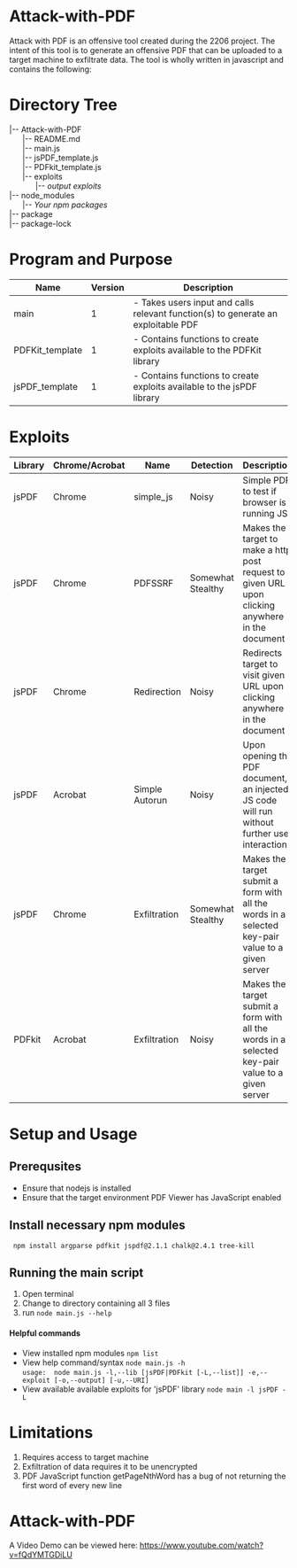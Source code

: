 # Attack-with-PDF

Attack with PDF is an offensive tool created during the 2206 project. The intent of this tool is to generate an offensive PDF that can be uploaded to a target machine to exfiltrate data. The tool is wholly written in javascript and contains the following:

# Directory Tree
|-- Attack-with-PDF  
&nbsp;&nbsp;&nbsp;&nbsp;&nbsp;&nbsp;|-- README.md   
&nbsp;&nbsp;&nbsp;&nbsp;&nbsp;&nbsp;|-- main.js   
&nbsp;&nbsp;&nbsp;&nbsp;&nbsp;&nbsp;|-- jsPDF_template.js   
&nbsp;&nbsp;&nbsp;&nbsp;&nbsp;&nbsp;|-- PDFkit_template.js  
&nbsp;&nbsp;&nbsp;&nbsp;&nbsp;&nbsp;|-- exploits  
&nbsp;&nbsp;&nbsp;&nbsp;&nbsp;&nbsp;&nbsp;&nbsp;&nbsp;&nbsp;&nbsp;&nbsp;|-- *output exploits*  
|-- node_modules  
&nbsp;&nbsp;&nbsp;&nbsp;&nbsp;&nbsp;|-- *Your npm packages*  
|-- package  
|-- package-lock



# Program and Purpose
| Name            | Version | Description                                                                       |
|-----------------|---------|-----------------------------------------------------------------------------------|
| main            | 1       | - Takes users input and calls relevant function(s) to generate an exploitable PDF |
| PDFKit_template | 1       | - Contains functions to create exploits available to the PDFKit library           |
| jsPDF_template  | 1       | - Contains functions to create exploits available to the jsPDF library            |

# Exploits
| Library | Chrome/Acrobat | Name           | Detection         | Description                                                                                       |
|---------|----------------|----------------|-------------------|---------------------------------------------------------------------------------------------------|
| jsPDF   | Chrome         | simple_js      | Noisy             | Simple PDF to test if browser is running JS                                                       |
| jsPDF   | Chrome         | PDFSSRF        | Somewhat Stealthy | Makes the target to make a http post request to given URL upon clicking anywhere in the document  |
| jsPDF   | Chrome         | Redirection    | Noisy             | Redirects target to visit given URL upon clicking anywhere in the document                        |
| jsPDF   | Acrobat        | Simple Autorun | Noisy             | Upon opening the PDF document, an injected JS code will run without further user interaction      |
| jsPDF   | Chrome         | Exfiltration   | Somewhat Stealthy | Makes the target submit a form with all the words in a selected key-pair value to a given server  |
| PDFkit  | Acrobat        | Exfiltration   | Noisy             | Makes the target submit a form with all the words in a selected key-pair value to a given server  |

# Setup and Usage

## Prerequsites
- Ensure that nodejs is installed
- Ensure that the target environment PDF Viewer has JavaScript enabled

## Install necessary npm modules
``` npm install argparse pdfkit jspdf@2.1.1 chalk@2.4.1 tree-kill```

## Running the main script
1. Open terminal
2. Change to directory containing all 3 files
3. run `node main.js --help`

#### Helpful commands
- View installed npm modules `npm list`
- View help command/syntax `node main.js -h`
<br>`usage:  node main.js -l,--lib [jsPDF|PDFkit [-L,--list]] -e,--exploit [-o,--output] [-u,--URI]`
- View available available exploits for 'jsPDF' library `node main -l jsPDF -L`

# Limitations
1. Requires access to target machine
2. Exfiltration of data requires it to be unencrypted
3. PDF JavaScript function getPageNthWord has a bug of not returning the first word of every new line 

# Attack-with-PDF
A Video Demo can be viewed here: https://www.youtube.com/watch?v=fQdYMTGDiLU
